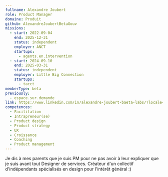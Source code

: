 ```yaml
---
fullname: Alexandre Joubert
role: Product Manager
domaine: Produit
github: AlexandreJoubertBetaGouv
missions:
  - start: 2022-09-04
    end: 2025-12-31
    status: independent
    employer: ANCT
    startups:
      - agents.en.intervention
  - start: 2024-09-10
    end: 2025-03-31
    status: independent
    employer: Little Big Connection
    startups:
      - tacct
memberType: beta
previously:
  - espace.sur.demande
link: https://www.linkedin.com/in/alexandre-joubert-baeta-labs/?locale=fr_FR
competences:
  - Facilitation
  - Intrapreneur(se)
  - Product design
  - Product strategy
  - UX
  - Croissance
  - Coaching
  - Product management
---
```

Je dis à mes parents que je suis PM pour ne pas avoir à leur expliquer que je suis avant tout Designer de services.
Créateur d'un collectif d'indépendants spécialisés en design pour l'intérêt général :)